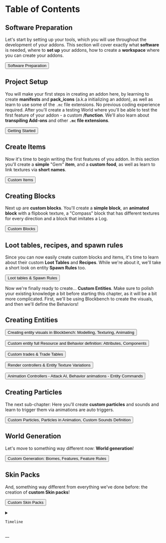 # Table of Contents

## Software Preparation

Let's start by setting up your tools, which you will use throughout the development of your addons. This section will cover exactly what **software** is needed, where to **set up** your addons, how to create a **workspace** where you can create your addons.

<Button color="green" link="/guide/software-preparation">Software Preparation</Button>

## Project Setup

You will make your first steps in creating an addon here, by learning to create **manifests** and **pack_icons** (a.k.a initializing an addon), as well as learn to use some of the `.mc` file extensions. No previous coding experience required. After you'll create a testing World where you'll be able to test the first feature of your addon - a custom **/function**. We'll also learn about **transpiling Add-ons** and other **`.mc` file extensions**.

<Button color="green" link="/guide/project-setup">Getting Started</Button>

## Create Items

Now it's time to begin writing the first features of you addon. In this section you'll create a **simple** "Gem" **item**, and a **custom food**, as well as learn to link textures via **short names**.

<Button color="green" link="/guide/custom-items">Custom Items</Button>

## Creating Blocks

Next up are **custom blocks**. You'll create a **simple block**, an **animated block** with a flipbook texture, a "Compass" block that has different textures for every direction and a block that imitates a Log.

<Button color="green" link="/guide/custom-blocks">Custom Blocks</Button>

## Loot tables, recipes, and spawn rules

Since you can now easily create custom blocks and items, it's time to learn about their custom **Loot Tables** and **Recipes**. While we're about it, we'll take a short look on entity **Spawn Rules** too.

<Button color="green" link="/guide/loot_tables-recipes-spawn_rules">Loot tables & Spawn Rules</Button>

Now we're finally ready to create... **Custom Entities**. Make sure to polish your existing knowledge a bit before starting this chapter, as it will be a bit more complicated. First, we'll be using Blockbench to create the visuals, and then we'll define the Behaviors!

## Creating Entities

<Button color="green" link="/guide/creating-entity-visuals">Creating entity visuals in Blockbench: Modelling, Texturing, Animating</Button>

<Button color="green" link="/guide/custom-entity-full">Custom entity full Resource and Behavior definition: Attributes, Components</Button>

<Button color="green" link="/guide/custom_trades">Custom trades & Trade Tables</Button>

<Button color="green" link="/guide/render-controllers">Render controllers & Entity Texture Variations</Button>

<Button color="green" link="/guide/animation-controllers">Animation Controllers - Attack AI, Behavior animations - Entity Commands</Button>

## Creating Particles

The next sub-chapter: Here you'll create **custom particles** and sounds and learn to trigger them via animations are auto triggers.

<Button color="green" link="/guide/custom-particles">Custom Particles, Particles in Animation, Custom Sounds Definition</Button>

## World Generation

Let's move to something way different now: **World generation**!

<Button color="green" link="/guide/custom-generation">Custom Generation: Biomes, Features, Feature Rules</Button>

## Skin Packs

And, something way different from everything we've done before: the creation of **custom Skin packs**!

<Button color="green" link="/guide/custom-skin-packs">Custom Skin Packs</Button>

<!--Insited to keep-->

<details>

  <summary>

    Timeline

  </summary>

-   13.04.2020: The guide has been originally written and published by _KaiFireborn_#1551 on Discord [here](https://sites.google.com/view/mcbe-addon-tutorial/-?authuser=0).
-   04.05.2020: Accessible by the domain/link [`guide.bedrock.dev`](https://guide.bedrock.dev) thanks to _destruc7i0n_.
-   09.23.2020: Migration/porting of the Guide to the Wiki agreed upon and started with _SirLich_. Maintanence of the original website discountinued.
-   18.10.2020: Migration officially finished mostly thanks to _ckhrysze_ and _KaiFireborn_. Currently, the Guide is fully OSS and accepting contributions from _you_.
-   27.03.2021: The wiki, including the guide, has been migrated to the Bedrock OSS Github Organization.
-   (in progress) The guide is being rewritten according to new wiki sections

</details>

\_\_
